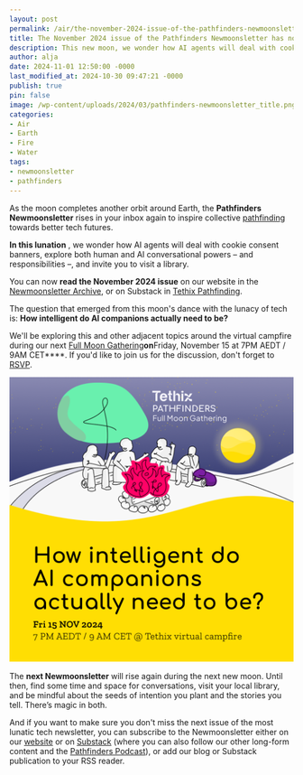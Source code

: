 ```yaml
---
layout: post
permalink: /air/the-november-2024-issue-of-the-pathfinders-newmoonsletter-has-now-risen/
title: The November 2024 issue of the Pathfinders Newmoonsletter has now risen
description: This new moon, we wonder how AI agents will deal with cookie consent banners, explore both human and AI conversational powers – and responsibilities –, and invite you to visit a library.
author: alja
date: 2024-11-01 12:50:00 -0000
last_modified_at: 2024-10-30 09:47:21 -0000
publish: true
pin: false
image: /wp-content/uploads/2024/03/pathfinders-newmoonsletter_title.png
categories:
- Air
- Earth
- Fire
- Water
tags:
- newmoonsletter
- pathfinders
---
```

As the moon completes another orbit around Earth, the **Pathfinders Newmoonsletter** rises in your inbox again to inspire collective [pathfinding](https://tethix.co/pathfinders) towards better tech futures.

**In this lunation** , we wonder how AI agents will deal with cookie consent banners, explore both human and AI conversational powers – and responsibilities –, and invite you to visit a library.

You can now **read the November 2024 issue** on our website in the [Newmoonsletter Archive](https://tethix.co/pathfinders/#newmoonsletter-archive), or on Substack in [Tethix Pathfinding](https://tethix.substack.com/s/pathfinders-newmoonsletter).

The question that emerged from this moon's dance with the lunacy of tech is: **How intelligent do AI companions actually need to be?**

We'll be exploring this and other adjacent topics around the virtual campfire during our next [Full Moon Gathering](https://lu.ma/dar6lt94)**on**Friday, November 15 at 7PM AEDT / 9AM CET****. If you'd like to join us for the discussion, don't forget to [RSVP](https://lu.ma/dar6lt94).

![](/wp-content/uploads/2024/10/pathfinders-full-moon-gathering_2024-11-15.png)

The **next Newmoonsletter** will rise again during the next new moon. Until then, find some time and space for conversations, visit your local library, and be mindful about the seeds of intention you plant and the stories you tell. There’s magic in both.

And if you want to make sure you don't miss the next issue of the most lunatic tech newsletter, you can subscribe to the Newmoonsletter either on our [website](https://tethix.co/pathfinders/#subscribe) or on [Substack](https://tethix.substack.com/) (where you can also follow our other long-form content and the [Pathfinders Podcast](https://tethix.co/pathfinders/#podcast)), or add our blog or Substack publication to your RSS reader.
